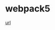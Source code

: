 # webpack5
[url](https://www.bilibili.com/video/BV14T4y1z7sw?p=87&vd_source=e38cd951f2ee7bda48ec574f4e9ba363)
